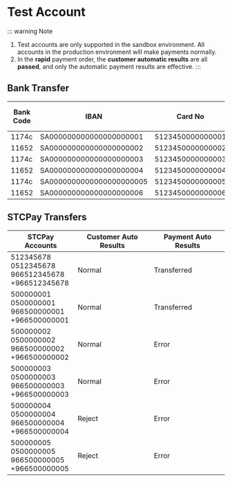# Test Account

::: warning Note
1. Test accounts are only supported in the sandbox environment. All accounts in the production environment will make payments normally.
2. In the **rapid** payment order, the **customer automatic results** are all **passed**, and only the automatic payment results are effective.
:::

## Bank Transfer

| Bank Code | IBAN                     | Card No          | Customer Automatic Result | Payment Automatic Result |
| --------- | ------------------------ | ---------------- | ------------------------- | ------------------------ |
| 1174c     | SA000000000000000000001  | 5123450000000001 | Normal                    | Transferred              |
| 11652     | SA000000000000000000002  | 5123450000000002 | Normal                    | Transferred              |
| 1174c     | SA000000000000000000003  | 5123450000000003 | Normal                    | Error                    |
| 11652     | SA000000000000000000004  | 5123450000000004 | Normal                    | Error                    |
| 1174c     | SA0000000000000000000005 | 5123450000000005 | Reject                    | Error                    |
| 11652     | SA000000000000000000006  | 5123450000000006 | Reject                    | Error                    |

## STCPay Transfers

| STCPay Accounts                                          | Customer Auto Results | Payment Auto Results |
| -------------------------------------------------------- | --------------------- | -------------------- |
| 512345678<br>0512345678<br>966512345678<br>+966512345678 | Normal                | Transferred          |
| 500000001<br>0500000001<br>966500000001<br>+966500000001 | Normal                | Transferred          |
| 500000002<br>0500000002<br>966500000002<br>+966500000002 | Normal                | Error                |
| 500000003<br>0500000003<br>966500000003<br>+966500000003 | Normal                | Error                |
| 500000004<br>0500000004<br>966500000004<br>+966500000004 | Reject                | Error                |
| 500000005<br>0500000005<br>966500000005<br>+966500000005 | Reject                | Error                |